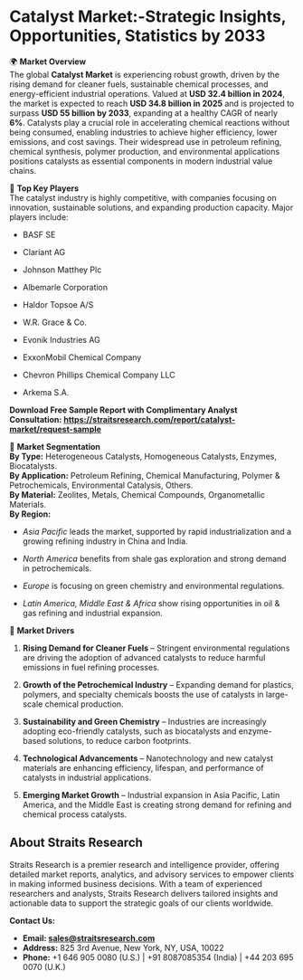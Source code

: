 <h1 data-start="144" data-end="184">Catalyst Market:-Strategic Insights, Opportunities, Statistics by&nbsp;2033</h1>
<p data-start="186" data-end="968">🌍 <strong data-start="189" data-end="208">Market Overview</strong><br data-start="208" data-end="211" /> The global <strong data-start="222" data-end="241">Catalyst Market</strong> is experiencing robust growth, driven by the rising demand for cleaner fuels, sustainable chemical processes, and energy-efficient industrial operations. Valued at <strong data-start="406" data-end="434">USD 32.4 billion in 2024</strong>, the market is expected to reach <strong data-start="468" data-end="496">USD 34.8 billion in 2025</strong> and is projected to surpass <strong data-start="525" data-end="551">USD 55 billion by 2033</strong>, expanding at a healthy CAGR of nearly <strong data-start="591" data-end="597">6%</strong>. Catalysts play a crucial role in accelerating chemical reactions without being consumed, enabling industries to achieve higher efficiency, lower emissions, and cost savings. Their widespread use in petroleum refining, chemical synthesis, polymer production, and environmental applications positions catalysts as essential components in modern industrial value chains.</p>
<p data-start="970" data-end="1161">🔑 <strong data-start="973" data-end="992">Top Key Players</strong><br data-start="992" data-end="995" /> The catalyst industry is highly competitive, with companies focusing on innovation, sustainable solutions, and expanding production capacity. Major players include:</p>
<ul data-start="1162" data-end="1397">
<li data-start="1162" data-end="1173">
<p data-start="1164" data-end="1173">BASF SE</p>
</li>
<li data-start="1174" data-end="1189">
<p data-start="1176" data-end="1189">Clariant AG</p>
</li>
<li data-start="1190" data-end="1213">
<p data-start="1192" data-end="1213">Johnson Matthey Plc</p>
</li>
<li data-start="1214" data-end="1239">
<p data-start="1216" data-end="1239">Albemarle Corporation</p>
</li>
<li data-start="1240" data-end="1261">
<p data-start="1242" data-end="1261">Haldor Topsoe A/S</p>
</li>
<li data-start="1262" data-end="1282">
<p data-start="1264" data-end="1282">W.R. Grace &amp; Co.</p>
</li>
<li data-start="1283" data-end="1307">
<p data-start="1285" data-end="1307">Evonik Industries AG</p>
</li>
<li data-start="1308" data-end="1339">
<p data-start="1310" data-end="1339">ExxonMobil Chemical Company</p>
</li>
<li data-start="1340" data-end="1381">
<p data-start="1342" data-end="1381">Chevron Phillips Chemical Company LLC</p>
</li>
<li data-start="1382" data-end="1397">
<p data-start="1384" data-end="1397">Arkema S.A.</p>
</li>
</ul>
<p><strong>Download Free Sample Report with&nbsp;Complimentary Analyst Consultation:&nbsp;<a href="https://straitsresearch.com/report/catalyst-market/request-sample">https://straitsresearch.com/report/catalyst-market/request-sample</a></strong></p>
<p data-start="1399" data-end="1738">🛒 <strong data-start="1402" data-end="1425">Market Segmentation</strong><br data-start="1425" data-end="1428" /> <strong data-start="1428" data-end="1440">By Type:</strong> Heterogeneous Catalysts, Homogeneous Catalysts, Enzymes, Biocatalysts.<br data-start="1511" data-end="1514" /> <strong data-start="1514" data-end="1533">By Application:</strong> Petroleum Refining, Chemical Manufacturing, Polymer &amp; Petrochemicals, Environmental Catalysis, Others.<br data-start="1636" data-end="1639" /> <strong data-start="1639" data-end="1655">By Material:</strong> Zeolites, Metals, Chemical Compounds, Organometallic Materials.<br data-start="1719" data-end="1722" /> <strong data-start="1722" data-end="1736">By Region:</strong></p>
<ul data-start="1739" data-end="2148">
<li data-start="1739" data-end="1864">
<p data-start="1741" data-end="1864"><em data-start="1741" data-end="1755">Asia Pacific</em> leads the market, supported by rapid industrialization and a growing refining industry in China and India.</p>
</li>
<li data-start="1865" data-end="1957">
<p data-start="1867" data-end="1957"><em data-start="1867" data-end="1882">North America</em> benefits from shale gas exploration and strong demand in petrochemicals.</p>
</li>
<li data-start="1958" data-end="2032">
<p data-start="1960" data-end="2032"><em data-start="1960" data-end="1968">Europe</em> is focusing on green chemistry and environmental regulations.</p>
</li>
<li data-start="2033" data-end="2148">
<p data-start="2035" data-end="2148"><em data-start="2035" data-end="2072">Latin America, Middle East &amp; Africa</em> show rising opportunities in oil &amp; gas refining and industrial expansion.</p>
</li>
</ul>
<p data-start="2150" data-end="2173">🚀 <strong data-start="2153" data-end="2171">Market Drivers</strong></p>
<ol data-start="2174" data-end="3068">
<li data-start="2174" data-end="2355">
<p data-start="2177" data-end="2355"><strong data-start="2177" data-end="2212">Rising Demand for Cleaner Fuels</strong> &ndash; Stringent environmental regulations are driving the adoption of advanced catalysts to reduce harmful emissions in fuel refining processes.</p>
</li>
<li data-start="2356" data-end="2532">
<p data-start="2359" data-end="2532"><strong data-start="2359" data-end="2399">Growth of the Petrochemical Industry</strong> &ndash; Expanding demand for plastics, polymers, and specialty chemicals boosts the use of catalysts in large-scale chemical production.</p>
</li>
<li data-start="2533" data-end="2717">
<p data-start="2536" data-end="2717"><strong data-start="2536" data-end="2574">Sustainability and Green Chemistry</strong> &ndash; Industries are increasingly adopting eco-friendly catalysts, such as biocatalysts and enzyme-based solutions, to reduce carbon footprints.</p>
</li>
<li data-start="2718" data-end="2890">
<p data-start="2721" data-end="2890"><strong data-start="2721" data-end="2751">Technological Advancements</strong> &ndash; Nanotechnology and new catalyst materials are enhancing efficiency, lifespan, and performance of catalysts in industrial applications.</p>
</li>
<li data-start="2891" data-end="3068">
<p data-start="2894" data-end="3068"><strong data-start="2894" data-end="2920">Emerging Market Growth</strong> &ndash; Industrial expansion in Asia Pacific, Latin America, and the Middle East is creating strong demand for refining and chemical process catalysts.</p>
</li>
</ol>
<h2>About Straits Research</h2>
<p>Straits Research is a premier research and intelligence provider, offering detailed market reports, analytics, and advisory services to empower clients in making informed business decisions. With a team of experienced researchers and analysts, Straits Research delivers tailored insights and actionable data to support the strategic goals of our clients worldwide.</p>
<p><strong>Contact Us:</strong></p>
<ul>
<li><strong>Email:&nbsp;<a href="https://alumni.myra.ac.in/read-blog/sales@straitsresearch.com" rel="nofollow">sales@straitsresearch.com</a></strong></li>
<li><strong>Address:</strong>&nbsp;825 3rd Avenue, New York, NY, USA, 10022</li>
<li><strong>Phone:</strong>&nbsp;+1 646 905 0080 (U.S.) | +91 8087085354 (India) | +44 203 695 0070 (U.K.)</li>
</ul>
